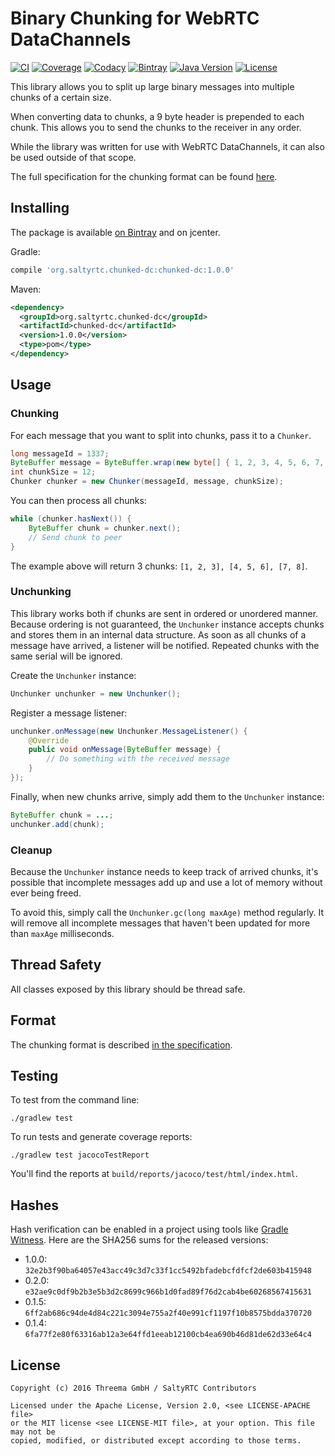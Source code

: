 # Binary Chunking for WebRTC DataChannels

[![CI](https://github.com/saltyrtc/chunked-dc-java/workflows/CI/badge.svg)](#)
[![Coverage](https://img.shields.io/coveralls/saltyrtc/chunked-dc-java/master.svg?maxAge=2592000)](https://coveralls.io/github/saltyrtc/chunked-dc-java)
[![Codacy](https://img.shields.io/codacy/grade/a9eed1d7dd24410fa522577e750c58a1/master.svg)](https://www.codacy.com/app/saltyrtc/chunked-dc-java/dashboard)
[![Bintray](https://img.shields.io/bintray/v/saltyrtc/maven/chunked-dc.svg?maxAge=2592000)](https://bintray.com/saltyrtc/maven/chunked-dc)
[![Java Version](https://img.shields.io/badge/java-8%2B-orange.svg)](https://github.com/saltyrtc/chunked-dc-java)
[![License](https://img.shields.io/badge/license-MIT%20%2F%20Apache%202.0-blue.svg)](https://github.com/saltyrtc/chunked-dc-java)

This library allows you to split up large binary messages into multiple chunks
of a certain size.

When converting data to chunks, a 9 byte header is prepended to each chunk.
This allows you to send the chunks to the receiver in any order.

While the library was written for use with WebRTC DataChannels, it can also be
used outside of that scope.

The full specification for the chunking format can be found
[here](https://github.com/saltyrtc/saltyrtc-meta/blob/master/Chunking.md).

## Installing

The package is available [on Bintray](https://bintray.com/saltyrtc/maven/chunked-dc)
and on jcenter.

Gradle:

```groovy
compile 'org.saltyrtc.chunked-dc:chunked-dc:1.0.0'
```

Maven:

```xml
<dependency>
  <groupId>org.saltyrtc.chunked-dc</groupId>
  <artifactId>chunked-dc</artifactId>
  <version>1.0.0</version>
  <type>pom</type>
</dependency>
```

## Usage

### Chunking

For each message that you want to split into chunks, pass it to a `Chunker`.

```java
long messageId = 1337;
ByteBuffer message = ByteBuffer.wrap(new byte[] { 1, 2, 3, 4, 5, 6, 7, 8 });
int chunkSize = 12;
Chunker chunker = new Chunker(messageId, message, chunkSize);
```

You can then process all chunks:

```java
while (chunker.hasNext()) {
    ByteBuffer chunk = chunker.next();
    // Send chunk to peer
}
```

The example above will return 3 chunks: `[1, 2, 3], [4, 5, 6], [7, 8]`.

### Unchunking

This library works both if chunks are sent in ordered or unordered manner.
Because ordering is not guaranteed, the `Unchunker` instance accepts chunks
and stores them in an internal data structure. As soon as all chunks of a
message have arrived, a listener will be notified. Repeated chunks with the
same serial will be ignored.

Create the `Unchunker` instance:

```java
Unchunker unchunker = new Unchunker();
```

Register a message listener:

```java
unchunker.onMessage(new Unchunker.MessageListener() {
    @Override
    public void onMessage(ByteBuffer message) {
        // Do something with the received message
    }
});
```

Finally, when new chunks arrive, simply add them to the `Unchunker` instance:

```java
ByteBuffer chunk = ...;
unchunker.add(chunk);
```

### Cleanup

Because the `Unchunker` instance needs to keep track of arrived chunks, it's
possible that incomplete messages add up and use a lot of memory without ever
being freed.

To avoid this, simply call the `Unchunker.gc(long maxAge)` method regularly.
It will remove all incomplete messages that haven't been updated for more than
`maxAge` milliseconds.

## Thread Safety

All classes exposed by this library should be thread safe.

## Format

The chunking format is described
[in the specification](https://github.com/saltyrtc/saltyrtc-meta/blob/master/Chunking.md).

## Testing

To test from the command line:

    ./gradlew test

To run tests and generate coverage reports:

    ./gradlew test jacocoTestReport

You'll find the reports at `build/reports/jacoco/test/html/index.html`.


## Hashes

Hash verification can be enabled in a project using tools like [Gradle
Witness](https://github.com/WhisperSystems/gradle-witness). Here are the SHA256
sums for the released versions:

- 1.0.0: `32e2b3f90ba64057e43acc49c3d7c33f1cc5492bfadebcfdfcf2de603b415948`
- 0.2.0: `e32ae9c0df9b2b3e5b3d2c8699c966b1d0fad89f76d2cab4be60268567415631`
- 0.1.5: `6ff2ab686c94de4d84c221c3094e755a2f40e991cf1197f10b8575bdda370720`
- 0.1.4: `6fa77f2e80f63316ab12a3e64ffd1eeab12100cb4ea690b46d81de62d33e64c4`

## License

    Copyright (c) 2016 Threema GmbH / SaltyRTC Contributors

    Licensed under the Apache License, Version 2.0, <see LICENSE-APACHE file>
    or the MIT license <see LICENSE-MIT file>, at your option. This file may not be
    copied, modified, or distributed except according to those terms.
